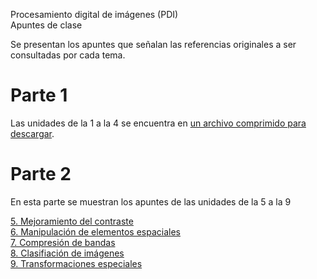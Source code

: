 Procesamiento digital de imágenes (PDI)  
Apuntes de clase

Se presentan los apuntes que señalan las referencias originales a ser consultadas por cada tema.

# Parte 1
Las unidades de la 1 a la 4 se encuentra en [un archivo comprimido para descargar](PrimeraParte.zip).

# Parte 2

En esta parte se muestran los apuntes de las unidades de la 5 a la 9

[5. Mejoramiento del contraste](5-Mejoramiento.html)  
[6. Manipulación de elementos espaciales](6-ManipulaciónEspacial.html)  
[7. Compresión de bandas](7-compresion.html)  
[8. Clasifiación de imágenes](8-clasificacion.html)  
[9. Transformaciones especiales](9-Transformaciones.html)  
